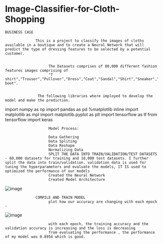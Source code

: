 # Image-Classifier-for-Cloth-Shopping

      
    BUSINESS CASE
    
                  This is a project to classify the images of cloths available in a boutique and to create a Neural Network that will predict the type of dressing features to be selected by a potential customer. 
                  
                        
                        The Datasets comprises of 80,000 different fashion features images comprising of 
                        "T shirt","Trouser","Pullover","Dress","Coat","Sandal","Shirt","Sneaker","Bag","Ankle boot". 
                        
                        
                   The following libraries where imployed to develop the model and make the prediction.
                   
import numpy as np
import pandas as pd
%matplotlib inline
import matplotlib as mpl
import matplotlib.pyplot as plt
import tensorflow as tf
from tensorflow import keras 


                        Model Process:
                        
                        Data Gathering
                        Data Spliting
                        Data Reshape
                        Normalizing Data
                        SPLIT THE DATA INTO TRAIN/VALIDATION/TEST DATASETS - 60,000 datasets for training and 10,000 test datasets. I further split the data into train/validation. validation data is used for tuning the hyperparameters and evaluate the models, IT IS used to optimized the performance of our models
                        Created the Neural Network 
                        Created Model Architecture
                        
                        
                        
                        
![image](https://user-images.githubusercontent.com/64482231/197622101-c182fb68-2cb8-4b8d-9c7a-b4148f9f1641.png)



                  COMPILE AND TRAIN MODEL
                        plot how our accuracy are changing with each epoch - 

![image](https://user-images.githubusercontent.com/64482231/197622172-ca3038ae-247a-4263-a362-59f04c18eddf.png)




                        with each epoch, the training accuracy and the validation accuracy is increasing and the loss is decreasing
                        from evaluating the performance , the performance of my model was 0.8954 which is good. 
                        
                       
                        

